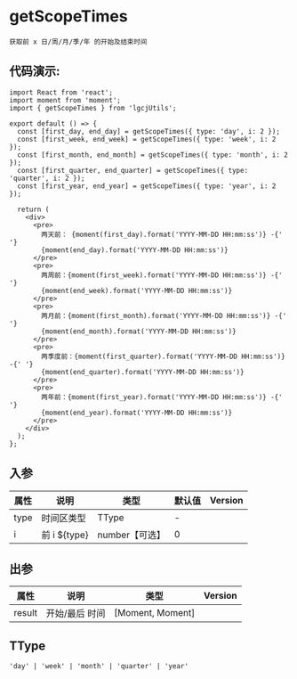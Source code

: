 # getScopeTimes

```
获取前 x 日/周/月/季/年 的开始及结束时间
```

## 代码演示:

```tsx
import React from 'react';
import moment from 'moment';
import { getScopeTimes } from 'lgcjUtils';

export default () => {
  const [first_day, end_day] = getScopeTimes({ type: 'day', i: 2 });
  const [first_week, end_week] = getScopeTimes({ type: 'week', i: 2 });
  const [first_month, end_month] = getScopeTimes({ type: 'month', i: 2 });
  const [first_quarter, end_quarter] = getScopeTimes({ type: 'quarter', i: 2 });
  const [first_year, end_year] = getScopeTimes({ type: 'year', i: 2 });

  return (
    <div>
      <pre>
        两天前： {moment(first_day).format('YYYY-MM-DD HH:mm:ss')} -{' '}
        {moment(end_day).format('YYYY-MM-DD HH:mm:ss')}
      </pre>
      <pre>
        两周前：{moment(first_week).format('YYYY-MM-DD HH:mm:ss')} -{' '}
        {moment(end_week).format('YYYY-MM-DD HH:mm:ss')}
      </pre>
      <pre>
        两月前：{moment(first_month).format('YYYY-MM-DD HH:mm:ss')} -{' '}
        {moment(end_month).format('YYYY-MM-DD HH:mm:ss')}
      </pre>
      <pre>
        两季度前：{moment(first_quarter).format('YYYY-MM-DD HH:mm:ss')} -{' '}
        {moment(end_quarter).format('YYYY-MM-DD HH:mm:ss')}
      </pre>
      <pre>
        两年前：{moment(first_year).format('YYYY-MM-DD HH:mm:ss')} -{' '}
        {moment(end_year).format('YYYY-MM-DD HH:mm:ss')}
      </pre>
    </div>
  );
};
```

## 入参

| 属性 | 说明         | 类型           | 默认值 | Version |
| ---- | ------------ | -------------- | ------ | ------- |
| type | 时间区类型   | TType          | -      |         |
| i    | 前 i ${type} | number【可选】 | 0      |         |

## 出参

| 属性   | 说明           | 类型             | Version |
| ------ | -------------- | ---------------- | ------- |
| result | 开始/最后 时间 | [Moment, Moment] |         |

## TType

```
'day' | 'week' | 'month' | 'quarter' | 'year'
```
